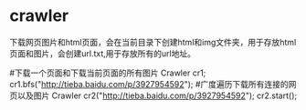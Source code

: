 # crawler
下载网页图片和html页面，会在当前目录下创建html和img文件夹，用于存放html页面和图片，会创建url.txt,用于存放所有的url地址。

#下载一个页面和下载当前页面的所有图片
	Crawler cr1;
	cr1.bfs("http://tieba.baidu.com/p/3927954592");
#广度遍历下载所有连接的网页以及图片
	Crawler cr2("http://tieba.baidu.com/p/3927954592");
	cr2.start();
